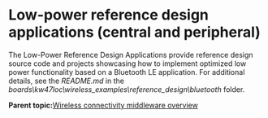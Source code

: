# Low-power reference design applications \(central and peripheral\) 

The Low-Power Reference Design Applications provide reference design source code and projects showcasing how to implement optimized low power functionality based on a Bluetooth LE application. For additional details, see the *README.md* in the *boards\\kw47loc\\wireless\_examples\\reference\_design\\bluetooth* folder.

**Parent topic:**[Wireless connectivity middleware overview](../topics/wireless_connectivity_middleware_overview.md)

